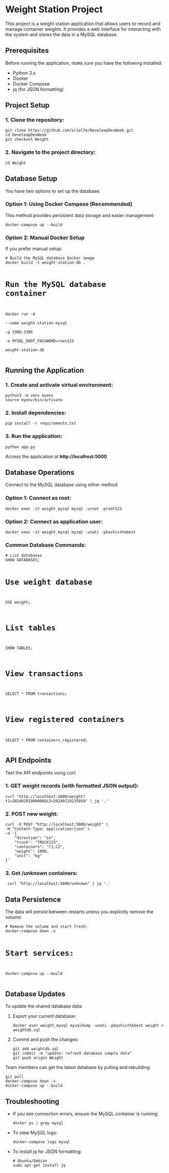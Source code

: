<h1>Weight Station Project</h1>

<p>This project is a weight station application that allows users to record and manage container weights. It provides a web interface for interacting with the system and stores the data in a MySQL database.</p>

<h2>Prerequisites</h2>
<p>Before running the application, make sure you have the following installed:</p>
<ul>
    <li>Python 3.x</li>
    <li>Docker</li>
    <li>Docker Compose</li>
    <li>jq (for JSON formatting)</li>
</ul>

<h2>Project Setup</h2>

<h3>1. Clone the repository:</h3>
<pre><code>git clone https://github.com/arielfe/DeveleapDevWeek.git
cd DeveleapDevWeek
git checkout Weight</code></pre>

<h3>2. Navigate to the project directory:</h3>
<pre><code>cd Weight</code></pre>

<h2>Database Setup</h2>
<p>You have two options to set up the database:</p>

<h3>Option 1: Using Docker Compose (Recommended)</h3>
<p>This method provides persistent data storage and easier management:</p>
<pre><code>docker-compose up --build</code></pre>

<h3>Option 2: Manual Docker Setup</h3>
<p>If you prefer manual setup:</p>
<pre><code># Build the MySQL database Docker image
docker build -t weight-station-db .

# Run the MySQL database container
docker run -d \
  --name weight-station-mysql \
  -p 3306:3306 \
  -e MYSQL_ROOT_PASSWORD=root123 \
  weight-station-db</code></pre>

<h2>Running the Application</h2>

<h3>1. Create and activate virtual environment:</h3>
<pre><code>python3 -m venv myenv
source myenv/bin/activate</code></pre>

<h3>2. Install dependencies:</h3>
<pre><code>pip install -r requirements.txt</code></pre>

<h3>3. Run the application:</h3>
<pre><code>python app.py</code></pre>

<p>Access the application at <strong>http://localhost:5000</strong></p>

<h2>Database Operations</h2>
<p>Connect to the MySQL database using either method:</p>

<h3>Option 1: Connect as root:</h3>
<pre><code>docker exec -it weight_mysql mysql -uroot -proot123</code></pre>

<h3>Option 2: Connect as application user:</h3>
<pre><code>docker exec -it weight_mysql mysql -unati -pbashisthebest</code></pre>

<h3>Common Database Commands:</h3>
<pre><code># List databases
SHOW DATABASES;

# Use weight database
USE weight;

# List tables
SHOW TABLES;

# View transactions
SELECT * FROM transactions;

# View registered containers
SELECT * FROM containers_registered;</code></pre>

<h2>API Endpoints</h2>
<p>Test the API endpoints using curl:</p>

<h3>1. GET weight records (with formatted JSON output):</h3>
<pre><code>curl "http://localhost:5000/weight?t1=20240101000000&t2=20240119235959" | jq '.'</code></pre>

<h3>2. POST new weight:</h3>
<pre><code>curl -X POST "http://localhost:5000/weight" \
-H "Content-Type: application/json" \
-d '{
    "direction": "in",
    "truck": "TRUCK123",
    "containers": "C1,C2",
    "weight": 1000,
    "unit": "kg"
}'</code></pre>
<h3>3. Get /unknown containers:</h3>
<pre><code> curl "http://localhost:5000/unknown" | jq '.'</code></pre>
<h2>Data Persistence</h2>
<p>The data will persist between restarts unless you explicitly remove the volume:</p>
<pre><code># Remove the volume and start fresh:
docker-compose down -v

# Start services:
docker-compose up --build</code></pre>

<h2>Database Updates</h2>
<p>To update the shared database data:</p>
<ol>
    <li>Export your current database:
        <pre><code>docker exec weight_mysql mysqldump -unati -pbashisthebest weight > weightdb.sql</code></pre>
    </li>
    <li>Commit and push the changes:
        <pre><code>git add weightdb.sql
git commit -m "update: refresh database sample data"
git push origin Weight</code></pre>
    </li>
</ol>

<p>Team members can get the latest database by pulling and rebuilding:</p>
<pre><code>git pull
docker-compose down -v
docker-compose up --build</code></pre>

<h2>Troubleshooting</h2>
<ul>
    <li>If you see connection errors, ensure the MySQL container is running:
        <pre><code>docker ps | grep mysql</code></pre>
    </li>
    <li>To view MySQL logs:
        <pre><code>docker-compose logs mysql</code></pre>
    </li>
    <li>To install jq for JSON formatting:
        <pre><code># Ubuntu/Debian
sudo apt-get install jq

